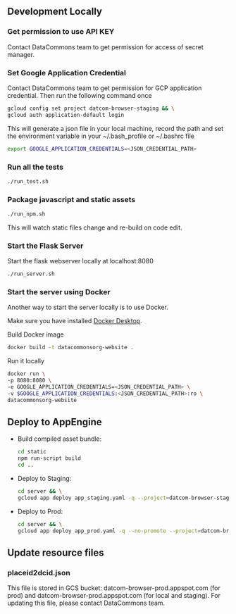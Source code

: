 ## Development Locally

### Get permission to use API KEY
Contact DataCommons team to get permission for access of secret manager.

### Set Google Application Credential
Contact DataCommons team to get permission for GCP application credential.
Then run the following command once

```bash
gcloud config set project datcom-browser-staging && \
gcloud auth application-default login

```
This will generate a json file in your local machine, record the path and set
the environment variable in your ~/.bash_profile or ~/.bashrc file

```bash
export GOOGLE_APPLICATION_CREDENTIALS=<JSON_CREDENTIAL_PATH>
```

### Run all the tests

```bash
./run_test.sh
```

### Package javascript and static assets

```bash
./run_npm.sh
```

This will watch static files change and re-build on code edit.


### Start the Flask Server

Start the flask webserver locally at localhost:8080

```bash
./run_server.sh
```

### Start the server using Docker

Another way to start the server locally is to use Docker.

Make sure you have installed [Docker Desktop](https://www.docker.com/products/docker-desktop).

Build Docker image
```bash
docker build -t datacommonsorg-website .
```

Run it locally
```bash
docker run \
-p 8080:8080 \
-e GOOGLE_APPLICATION_CREDENTIALS=<JSON_CREDENTIAL_PATH> \
-v $GOOGLE_APPLICATION_CREDENTIALS:<JSON_CREDENTIAL_PATH>:ro \
datacommonsorg-website
```

## Deploy to AppEngine

- Build compiled asset bundle:

  ```bash
  cd static
  npm run-script build
  cd ..
  ```

- Deploy to Staging:

  ```bash
  cd server && \
  gcloud app deploy app_staging.yaml -q --project=datcom-browser-staging
  ```

- Deploy to Prod:

  ```bash
  cd server && \
  gcloud app deploy app_prod.yaml -q --no-promote --project=datcom-browser-prod
  ```


## Update resource files

### placeid2dcid.json
This file is stored in GCS bucket: datcom-browser-prod.appspot.com (for prod) and
datcom-browser-prod.appspot.com (for local and staging). For updating this file,
please contact DataCommons team.
